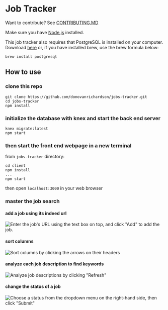 # Job Tracker

Want to contribute? See [CONTRIBUTING.MD](CONTRIBUTING.MD)

Make sure you have [Node.js](https://nodejs.org/en/) installed.

This job tracker also requires that PostgreSQL is installed on your computer. Download [here](https://www.postgresql.org/download/) or, if you have installed brew, use the brew formula below:
```
brew install postgresql
```

## How to use

### clone this repo
 ```
 git clone https://github.com/donovanrichardson/jobs-tracker.git
 cd jobs-tracker
 npm install
 ```
 
 ### initialize the database with knex and start the back end server
 ```
 knex migrate:latest
 npm start
 ```

 ### then start the front end webpage in a new terminal
 from `jobs-tracker` directory:

 ```
 cd client
 npm install
 ...
 npm start
 ```

 then open `localhost:3000` in your web browser

 ### master the job search

 #### add a job using its indeed url
 ![Enter the job's URL using the text box on top, and click "Add" to add the job.](add.gif)

 #### sort columns
 ![Sort columns by clicking the arrows on their headers](sorting.gif)

 #### analyze each job description to find keywords
![Analyze job descriptions by clicking "Refresh"](analyze.gif)

 #### change the status of a job
 ![Choose a status from the dropdown menu on the right-hand side, then click "Submit"](status.gif)
